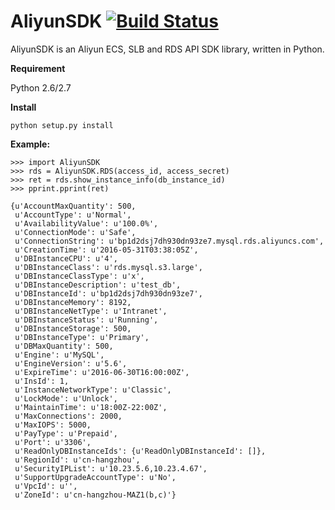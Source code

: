 # AliyunSDK [![Build Status](https://travis-ci.org/leonanu/AliyunSDK.svg?branch=master)](https://travis-ci.org/leonanu/AliyunSDK)

AliyunSDK is an Aliyun ECS, SLB and RDS API SDK library, written in Python. 


**Requirement**

Python 2.6/2.7



**Install**
```
python setup.py install
```


                                                                              
**Example:**
```
>>> import AliyunSDK
>>> rds = AliyunSDK.RDS(access_id, access_secret)
>>> ret = rds.show_instance_info(db_instance_id)
>>> pprint.pprint(ret)

{u'AccountMaxQuantity': 500,
 u'AccountType': u'Normal',
 u'AvailabilityValue': u'100.0%',
 u'ConnectionMode': u'Safe',
 u'ConnectionString': u'bp1d2dsj7dh930dn93ze7.mysql.rds.aliyuncs.com',
 u'CreationTime': u'2016-05-31T03:38:05Z',
 u'DBInstanceCPU': u'4',
 u'DBInstanceClass': u'rds.mysql.s3.large',
 u'DBInstanceClassType': u'x',
 u'DBInstanceDescription': u'test_db',
 u'DBInstanceId': u'bp1d2dsj7dh930dn93ze7',
 u'DBInstanceMemory': 8192,
 u'DBInstanceNetType': u'Intranet',
 u'DBInstanceStatus': u'Running',
 u'DBInstanceStorage': 500,
 u'DBInstanceType': u'Primary',
 u'DBMaxQuantity': 500,
 u'Engine': u'MySQL',
 u'EngineVersion': u'5.6',
 u'ExpireTime': u'2016-06-30T16:00:00Z',
 u'InsId': 1,
 u'InstanceNetworkType': u'Classic',
 u'LockMode': u'Unlock',
 u'MaintainTime': u'18:00Z-22:00Z',
 u'MaxConnections': 2000,
 u'MaxIOPS': 5000,
 u'PayType': u'Prepaid',
 u'Port': u'3306',
 u'ReadOnlyDBInstanceIds': {u'ReadOnlyDBInstanceId': []},
 u'RegionId': u'cn-hangzhou',
 u'SecurityIPList': u'10.23.5.6,10.23.4.67',
 u'SupportUpgradeAccountType': u'No',
 u'VpcId': u'',
 u'ZoneId': u'cn-hangzhou-MAZ1(b,c)'}
```
